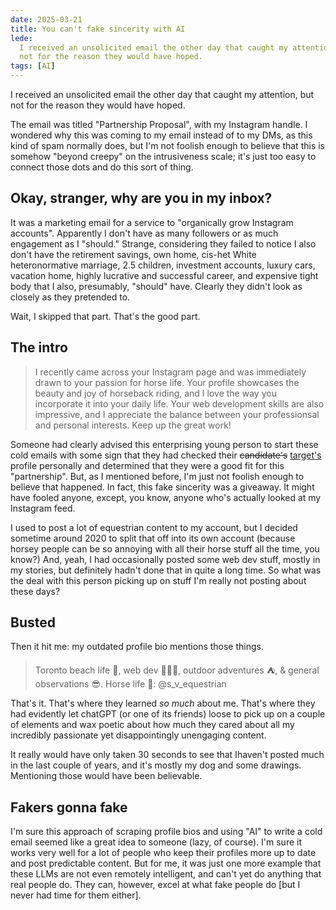 ```yaml
---
date: 2025-03-21
title: You can't fake sincerity with AI
lede:
  I received an unsolicited email the other day that caught my attention, but
  not for the reason they would have hoped.
tags: [AI]
---
```


I received an unsolicited email the other day that caught my attention, but not
for the reason they would have hoped.

The email was titled "Partnership Proposal", with my Instagram handle. I
wondered why this was coming to my email instead of to my DMs, as this kind of
spam normally does, but I'm not foolish enough to believe that this is somehow
"beyond creepy" on the intrusiveness scale; it's just too easy to connect those
dots and do this sort of thing.

## Okay, stranger, why are you in my inbox?

It was a marketing email for a service to "organically grow Instagram accounts".
Apparently I don't have as many followers or as much engagement as I "should."
Strange, considering they failed to notice I also don't have the retirement
savings, own home, cis-het White heteronormative marriage, 2.5 children,
investment accounts, luxury cars, vacation home, highly lucrative and successful
career, and expensive tight body that I also, presumably, "should" have. Clearly
they didn't look as closely as they pretended to.

Wait, I skipped that part. That's the good part.

## The intro

> I recently came across your Instagram page and was immediately drawn to your
> passion for horse life. Your profile showcases the beauty and joy of horseback
> riding, and I love the way you incorporate it into your daily life. Your web
> development skills are also impressive, and I appreciate the balance between
> your professionsal and personal interests. Keep up the great work!

Someone had clearly advised this enterprising young person to start these cold
emails with some sign that they had checked their <del>candidate's</del>
<ins>target's</ins> profile personally and determined that they were a good fit
for this "partnership". But, as I mentioned before, I'm just not foolish enough
to believe that happened. In fact, this fake sincerity was a giveaway. It might
have fooled anyone, except, you know, anyone who's actually looked at my
Instagram feed.

I used to post a lot of equestrian content to my account, but I decided sometime
around 2020 to split that off into its own account (because horsey people can be
so annoying with all their horse stuff all the time, you know?) And, yeah, I had
occasionally posted some web dev stuff, mostly in my stories, but definitely
hadn't done that in quite a long time. So what was the deal with this person
picking up on stuff I'm really not posting about these days?

## Busted

Then it hit me: my outdated profile bio mentions those things.

> Toronto beach life 🌅, web dev 👩🏻‍💻, outdoor adventures ⛺, & general
> observations 😎. Horse life 🐎: @s_v_equestrian

That's it. That's where they learned _so much_ about me. That's where they had
evidently let chatGPT (or one of its friends) loose to pick up on a couple of
elements and wax poetic about how much they cared about all my incredibly
passionate yet disappointingly unengaging content.

It really would have only taken 30 seconds to see that Ihaven't posted much in
the last couple of years, and it's mostly my dog and some drawings. Mentioning
those would have been believable.

## Fakers gonna fake

I'm sure this approach of scraping profile bios and using "AI" to write a cold
email seemed like a great idea to someone (lazy, of course). I'm sure it works
very well for a lot of people who keep their profiles more up to date and post
predictable content. But for me, it was just one more example that these LLMs
are not even remotely intelligent, and can't yet do anything that real people
do. They can, however, excel at what fake people do [but I never had time for
them either].
